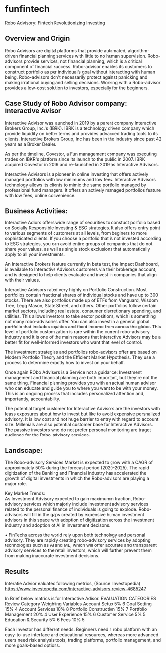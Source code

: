 # funfintech
Robo Advisory: Fintech Revolutionizing Investing 

## Overview and Origin
Robo Advisors are digital platforms that provide automated, algorithm-driven financial planning services with little to no human supervision. Robo-advisors provide services, not financial planning, which is a critical component of financial success. Robo-advisor enables its customers to construct portfolio as per individual’s goal without interacting with human being. Robo-advisors don't necessarily protect against panicking and making irrational buying and selling decisions. Working with a Robo-advisor provides a low-cost solution to investors, especially for the beginners. 

## Case Study of Robo Advisor company: Interactive Avisor
Interactive Advisor was launched in 2019 by a parent company Interactive Brokers Group, Inc.'s (IBRK). IBRK is a technology driven company which provide liquidity on better terms and provides advanced trading tools to its clients. Interactive Brokers Group, Inc has been in the industry since past 42 years as a Broker Dealer. 

As per the timeline, Covestor, a Fun management company was executing trades on IBKR's platform since its launch to the public in 2007. IBRK acquired Covestor in 2019 and re-launched in 2019 as Interactive Advisors. 

Interactive Advisors is a pioneer in online investing that offers actively managed portfolios with low minimums and low fees. Interactive Advisors technology allows its clients to mimic the same portfolio managed by professional fund managers. It offers an actively managed portfolios feature with low fees, online convenience. 


## Business Activities:

Interactive Adiors offers wide range of securities to constuct porfolio based on Socially Responsible Investing & ESG strategies. It also offers entry point to various segments of customers at all levels, from beginers to more sophisticated clients. If you choose a portfolio that is not invested according to ESG strategies, you can avoid entire groups of companies that do not share your values, as well as single stock exclusions that automatically apply to all your investments.  

An Interactive Brokers feature currently in beta test, the Impact Dashboard, is available to Interactive Advisors customers via their brokerage account, and is designed to help clients evaluate and invest in companies that align with their values. 

Interactive Advisors rated very highly on Portfolio Construction. Most portfolios contain fractional shares of individual stocks and have up to 300 stocks. There are also portfolios made up of ETFs from Vanguard, Wisdom Tree, Legg Mason, State Street, and others. Other portfolios follow certain market sectors, including real estate, consumer discretionary spending, and utilities. This allows investors to take sector positions, which is something not many robo-advisories offer. You can also invest in a general global portfolio that includes equities and fixed income from across the globe. This level of portfolio customization is rare within the current robo-advisory industry and it is one of the main reasons that Interactive Advisors may be a better fit for well-informed investors who want that level of control.

The investment strategies and portfolios robo-advisors offer are based on Modern Portfolio Theory and the Efficient Market Hypothesis. They use a process to determine exactly how to invest on your behalf. 

Once again RObo Advisors is a Service not a guidance: Investment management and financial planning are both important, but they're not the same thing. Financial planning provides you with an actual human advisor who can educate and guide you to where you want to be with your money. This is an ongoing process that includes personalized attention and, importantly, accountability.

The potential target customer for Interactive Advisors are the investors with leass exposures  about how to invest but like to avoid expensive persnalized advisory. It is low cost and not huge barrier to entry with regard to account size. Millenials are also potential customer base for Interactive Advisors. The passive investors who do not prefer personal monitoring are traget audience for the Robo-advisory services. 

## Landscape:
The Robo-advisory Services Market is expected to grow with a CAGR of approximately 50% during the forecast period (2020-2025). The rapid digitization of the Banking and FInancial industry has accelerated the growth of digital investments in which the Robo-advisors are playing a major role. 

Key Market Trends:  
As Investment Advisory expected to gain maximumm traction, Robo-advisory services which majorly include investment advisory services related to the personal finance of individuals is going to explode. Robo-advisors will fill in the gaps created by expensive human investment advisors in this space with adoption of digitization across the investment industry and adoption of AI in investment decisons.

•	FinTechs across the world rely upon both technology and personal advisory. They are rapidly creating robo-advisory services by adopting technologies such as AI and ML, which will offer accurate and transparent advisory services to the retail investors, which will further prevent them from making inaccurate investment decisions.

## Results

Interatie Advior ealuated following metrics, (Source: Investopedia)
https://www.investopedia.com/interactive-advisors-review-4685247

In Brief below matrics is for Interactive Adisor. 
EVALUATION CATEGORIES
Review Category	Weighting	Variables
Account Setup	  5%	6
Goal Setting	15%	4
Account Services	10%	8
Portfolio Construction	15%	7
Portfolio Management	20%	4
User Experience	15%	6
Customer Service	  5%	5
Education & Security	  5%	6
Fees	10%	5
		
Each investor has different needs. Beginners need a robo platform with an easy-to-use interface and educational resources, whereas more advanced users need risk analysis tools, trading platforms, portfolio management, and more goals-based options. 


